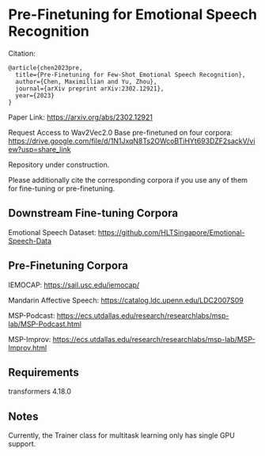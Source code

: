 # Pre-Finetuning for Emotional Speech Recognition

Citation:

```
@article{chen2023pre,
  title={Pre-Finetuning for Few-Shot Emotional Speech Recognition},
  author={Chen, Maximillian and Yu, Zhou},
  journal={arXiv preprint arXiv:2302.12921},
  year={2023}
}
```

Paper Link: https://arxiv.org/abs/2302.12921

Request Access to Wav2Vec2.0 Base pre-finetuned on four corpora: https://drive.google.com/file/d/1N1JxqN8Ts2OWcoBTiHYt693DZF2sackV/view?usp=share_link

Repository under construction.

Please additionally cite the corresponding corpora if you use any of them for fine-tuning or pre-finetuning.

## Downstream Fine-tuning Corpora

Emotional Speech Dataset: https://github.com/HLTSingapore/Emotional-Speech-Data

## Pre-Finetuning Corpora

IEMOCAP: https://sail.usc.edu/iemocap/

Mandarin Affective Speech: https://catalog.ldc.upenn.edu/LDC2007S09

MSP-Podcast: https://ecs.utdallas.edu/research/researchlabs/msp-lab/MSP-Podcast.html

MSP-Improv: https://ecs.utdallas.edu/research/researchlabs/msp-lab/MSP-Improv.html

## Requirements

transformers 4.18.0

## Notes

Currently, the Trainer class for multitask learning only has single GPU support.
